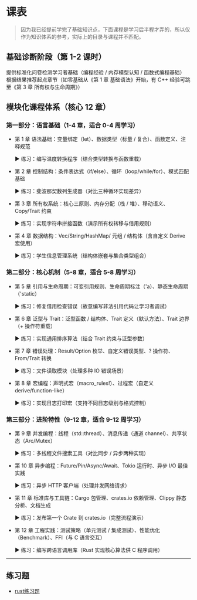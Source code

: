 # 课表

>因为我已经提前学完了基础知识点，下面课程是学习后半程才弄的，所以仅作为知识体系的参考，实际上的目录与课程并不匹配。

## 基础诊断阶段（第 1-2 课时）

提供标准化问卷检测学习者基础（编程经验 / 内存模型认知 / 函数式编程基础）
根据结果推荐起点章节（如零基础从《第 1 章 基础语法》开始，有 C++ 经验可跳至《第 3 章 所有权与生命周期》）

## 模块化课程体系（核心 12 章）

### 第一部分：语言基础（1-4 章，适合 0-4 周学习）

- 第 1 章 语法基础：变量绑定（let）、数据类型（标量 / 复合）、函数定义、注释规范

    ▶ 练习：编写温度转换程序（结合类型转换与函数重载）

- 第 2 章 控制结构：条件表达式（if/else）、循环（loop/while/for）、模式匹配基础

    ▶ 练习：斐波那契数列生成器（对比三种循环实现差异）

- 第 3 章 所有权系统：核心三原则、内存分配（栈 / 堆）、移动语义、Copy/Trait 约束

    ▶ 练习：实现字符串拼接函数（演示所有权转移与借用规则）

- 第 4 章 数据结构：Vec/String/HashMap/ 元组 / 结构体（含自定义 Derive 宏使用）

    ▶ 练习：学生信息管理系统（结构体嵌套与集合类型组合）

### 第二部分：核心机制（5-8 章，适合 5-8 周学习）

- 第 5 章 引用与生命周期：可变引用规则、生命周期标注（'a）、静态生命周期（'static）

    ▶ 练习：修复借用检查错误（故意编写非法引用代码让学习者调试）

- 第 6 章 泛型与 Trait：泛型函数 / 结构体、Trait 定义（默认方法）、Trait 边界（+ 操作符重载）

    ▶ 练习：实现通用排序算法（结合 Trait 约束与泛型参数）

- 第 7 章 错误处理：Result/Option 枚举、自定义错误类型、? 操作符、From/Trait 转换

    ▶ 练习：文件读取模块（处理多种 IO 错误场景）

- 第 8 章 宏编程：声明式宏（macro_rules!）、过程宏（自定义 derive/function-like）

    ▶ 练习：实现日志打印宏（支持不同日志级别与格式控制）

### 第三部分：进阶特性（9-12 章，适合 9-12 周学习）

- 第 9 章 并发编程：线程（std::thread）、消息传递（通道 channel）、共享状态（Arc/Mutex）

    ▶ 练习：多线程文件搜索工具（对比同步 / 异步两种实现）

- 第 10 章 异步编程：Future/Pin/Async/Await、Tokio 运行时、异步 I/O 最佳实践

    ▶ 练习：异步 HTTP 客户端（处理并发网络请求）

- 第 11 章 标准库与工具链：Cargo 包管理、crates.io 依赖管理、Clippy 静态分析、文档生成

    ▶ 练习：发布第一个 Crate 到 crates.io（完整流程演示）

- 第 12 章 工程实践：测试策略（单元测试 / 集成测试）、性能优化（Benchmark）、FFI（与 C 语言交互）

    ▶ 练习：编写跨语言调用库（Rust 实现核心算法供 C 程序调用）

---

## 练习题

- [rust练习题](/3.%E7%A8%8B%E5%BA%8F/5.AI/%E5%A4%A7%E6%A8%A1%E5%9E%8B/%E9%A1%B9%E7%9B%AE%E8%AE%B0%E5%BD%95/rust%E7%BB%83%E4%B9%A0%E9%A2%98/)
